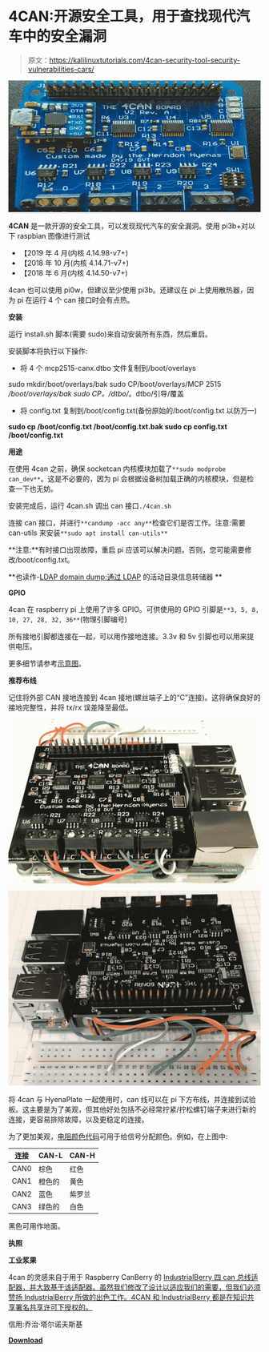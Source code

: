 # 4CAN:开源安全工具，用于查找现代汽车中的安全漏洞

> 原文：<https://kalilinuxtutorials.com/4can-security-tool-security-vulnerabilities-cars/>

[![4CAN : Open Source Security Tool to Find Security Vulnerabilities in Modern Cars](img/dd2c1cec3b12a7d0cad32652b1d604b4.png "4CAN : Open Source Security Tool to Find Security Vulnerabilities in Modern Cars")](https://1.bp.blogspot.com/-96Lx2zFlchI/XWT5RYt9pPI/AAAAAAAACOA/9v-D7EHMPxg_FwALBKTm92j1lvl8jQ88ACLcBGAs/s1600/4canv2.png)

**4CAN** 是一款开源的安全工具，可以发现现代汽车的安全漏洞。使用 pi3b+对以下 raspbian 图像进行测试

*   【2019 年 4 月(内核 4.14.98-v7+)
*   【2018 年 10 月(内核 4.14.71-v7+)
*   【2018 年 6 月(内核 4.14.50-v7+)

4can 也可以使用 pi0w，但建议至少使用 pi3b。还建议在 pi 上使用散热器，因为 pi 在运行 4 个 can 接口时会有点热。

**安装**

运行 install.sh 脚本(需要 sudo)来自动安装所有东西，然后重启。

安装脚本将执行以下操作:

*   将 4 个 mcp2515-canx.dtbo 文件复制到/boot/overlays

sudo mkdir/boot/overlays/bak
sudo CP/boot/overlays/MCP 2515 */boot/overlays/bak
sudo CP。/dtbo/*。dtbo/引导/覆盖

*   将 config.txt 复制到/boot/config.txt(备份原始的/boot/config.txt 以防万一)

**sudo cp /boot/config.txt /boot/config.txt.bak
sudo cp config.txt /boot/config.txt**

**用途**

在使用 4can 之前，确保 socketcan 内核模块加载了`**sudo modprobe can_dev**`。这是不必要的，因为 pi 会根据设备树加载正确的内核模块，但是检查一下也无妨。

安装完成后，运行 4can.sh 调出 can 接口`./4can.sh`

连接 can 接口，并进行`**candump -acc any**`检查它们是否工作。注意:需要 can-utils 来安装`**sudo apt install can-utils**`

**注意:**有时接口出现故障，重启 pi 应该可以解决问题。否则，您可能需要修改/boot/config.txt。

**也读作-[LDAP domain dump:通过 LDAP](https://kalilinuxtutorials.com/ldapdomaindump-active-directory-ldap/) 的活动目录信息转储器 **

**GPIO**

4can 在 raspberry pi 上使用了许多 GPIO。可供使用的 GPIO 引脚是`**3, 5, 8, 10, 27, 28, 32, 36**`(物理引脚编号)

所有接地引脚都连接在一起，可以用作接地连接。3.3v 和 5v 引脚也可以用来提供电压。

更多细节请参考[示意图](https://github.com/alexdetrano/4CAN/blob/master/4can_sch.pdf)。

**推荐布线**

记住将外部 CAN 接地连接到 4can 接地(螺丝端子上的“C”连接)。这将确保良好的接地完整性，并将 tx/rx 误差降至最低。

![](img/cecf4039d8a7cc038f56934fd8b3f15a.png)![](img/1d80f96dfcfc30a01a9ad1a65ae97537.png)

将 4can 与 HyenaPlate 一起使用时，can 线可以在 pi 下方布线，并连接到试验板。这主要是为了美观，但其他好处包括不必经常拧紧/拧松螺钉端子来进行新的连接，更容易排除故障，以及更稳定的连接。

为了更加美观，[电阻颜色代码](https://en.wikipedia.org/wiki/Electronic_color_code)可用于给信号分配颜色。例如，在上图中:

| 连接 | CAN-L | CAN-H |
| --- | --- | --- |
| CAN0 | 棕色 | 红色 |
| CAN1 | 橙色的 | 黄色 |
| CAN2 | 蓝色 | 紫罗兰 |
| CAN3 | 绿色的 | 白色 |

黑色可用作地面。

**执照**

**工业浆果**

4can 的灵感来自于用于 Raspberry CanBerry 的 [IndustrialBerry 四 can 总线适配器，并大致基于该适配器。虽然我们修改了设计以适应我们的需要，但我们必须赞扬 IndustrialBerry 所做的出色工作。4CAN 和 IndustrialBerry 都是在知识共享署名共享许可下授权的。](http://www.industrialberry.com/quad-can-bus-adapter-raspberry-canberry/CanBerry)

信用:乔治·塔尔诺夫斯基

[**Download**](https://github.com/alexdetrano/4CAN)